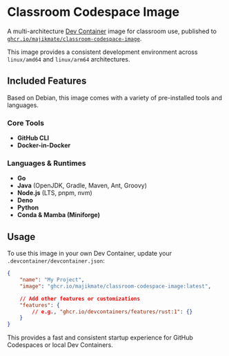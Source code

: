 # Classroom Codespace Image

A multi-architecture [Dev Container](https://containers.dev/) image for
classroom use, published to
[`ghcr.io/majikmate/classroom-codespace-image`](https://github.com/orgs/majikmate/packages/container/classroom-codespace-image).

This image provides a consistent development environment across `linux/amd64`
and `linux/arm64` architectures.

## Included Features

Based on Debian, this image comes with a variety of pre-installed tools and
languages.

### Core Tools

- **GitHub CLI**
- **Docker-in-Docker**

### Languages & Runtimes

- **Go**
- **Java** (OpenJDK, Gradle, Maven, Ant, Groovy)
- **Node.js** (LTS, pnpm, nvm)
- **Deno**
- **Python**
- **Conda & Mamba (Miniforge)**

## Usage

To use this image in your own Dev Container, update your
`.devcontainer/devcontainer.json`:

```json
{
    "name": "My Project",
    "image": "ghcr.io/majikmate/classroom-codespace-image:latest",

    // Add other features or customizations
    "features": {
        // e.g., "ghcr.io/devcontainers/features/rust:1": {}
    }
}
```

This provides a fast and consistent startup experience for GitHub Codespaces or
local Dev Containers.
